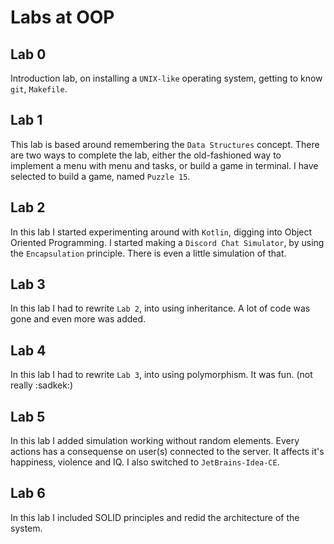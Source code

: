 # Labs at OOP

## Lab 0

Introduction lab, on installing a `UNIX-like` operating system, getting to know `git`, `Makefile`.

## Lab 1

This lab is based around remembering the `Data Structures` concept. There are two ways to complete
the lab, either the old-fashioned way to implement a menu with menu and tasks, or build a game in
terminal. I have selected to build a game, named `Puzzle 15`.

## Lab 2

In this lab I started experimenting around with `Kotlin`, digging into Object Oriented Programming.
I started making a `Discord Chat Simulator`, by using the `Encapsulation` principle. There is even
a little simulation of that.

## Lab 3

In this lab I had to rewrite `Lab 2`, into using inheritance. A lot of code was gone and even more
was added.

## Lab 4

In this lab I had to rewrite `Lab 3`, into using polymorphism. It was fun. (not really :sadkek:)

## Lab 5

In this lab I added simulation working without random elements. Every actions has a consequense on user(s) connected to the server. It affects it's happiness, violence and IQ. I also switched to `JetBrains-Idea-CE`.

## Lab 6

In this lab I included SOLID principles and redid the architecture of the system.
